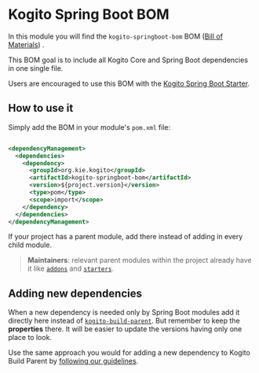 # Kogito Spring Boot BOM

In this module you will find the `kogito-springboot-bom`
BOM ([Bill of Materials](https://maven.apache.org/guides/introduction/introduction-to-dependency-mechanism.html#bill-of-materials-bom-poms))
.

This BOM goal is to include all Kogito Core and Spring Boot dependencies in one single file.

Users are encouraged to use this BOM with the [Kogito Spring Boot Starter](../starters/kogito-spring-boot-starter).

## How to use it

Simply add the BOM in your module's `pom.xml` file:

```xml

<dependencyManagement>
  <dependencies>
    <dependency>
      <groupId>org.kie.kogito</groupId>
      <artifactId>kogito-springboot-bom</artifactId>
      <version>${project.version}</version>
      <type>pom</type>
      <scope>import</scope>
    </dependency>
  </dependencies>
</dependencyManagement>
```

If your project has a parent module, add there instead of adding in every child module.

> **Maintainers**: relevant parent modules within the project already have it like [`addons`](../addons) and [`starters`](../kogito-springboot-starter).

## Adding new dependencies

When a new dependency is needed only by Spring Boot modules add it directly here instead
of [`kogito-build-parent`](../../kogito-build/kogito-build-parent). But remember to keep the **properties** there. It
will be easier to update the versions having only one place to look.

Use the same approach you would for adding a new dependency to Kogito Build Parent
by [following our guidelines](../../CONTRIBUTING.md#requirements-for-dependencies).
